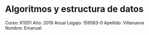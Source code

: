 # Algoritmos y estructura de datos
Curso: K1051
Año: 2019 Anual
Legajo: 159583-0
Apellido: Villanueva
Nombre: Emanuel
